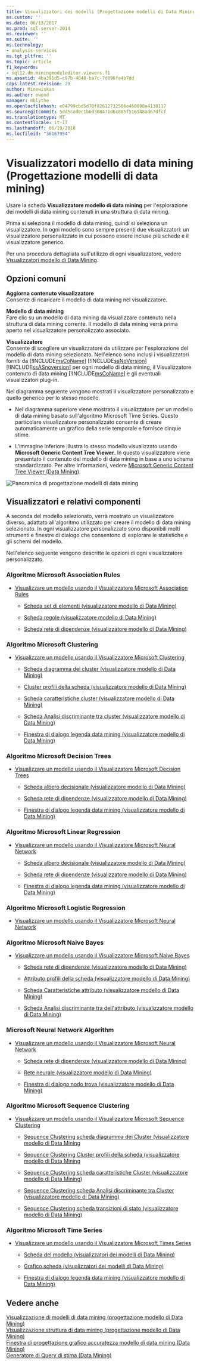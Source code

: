 ```yaml
---
title: Visualizzatori dei modelli (Progettazione modelli di Data Mining) di data mining | Documenti Microsoft
ms.custom: ''
ms.date: 06/13/2017
ms.prod: sql-server-2014
ms.reviewer: ''
ms.suite: ''
ms.technology:
- analysis-services
ms.tgt_pltfrm: ''
ms.topic: article
f1_keywords:
- sql12.dm.miningmodeleditor.viewers.f1
ms.assetid: 4ba391d5-c97b-4848-ba7c-7d096fa4b7dd
caps.latest.revision: 29
author: Minewiskan
ms.author: owend
manager: mblythe
ms.openlocfilehash: e04799cbd5d78f82612732506e460008a4138117
ms.sourcegitcommit: 5dd5cad0c1bbd308471d6c885f516948ad67dfcf
ms.translationtype: MT
ms.contentlocale: it-IT
ms.lasthandoff: 06/19/2018
ms.locfileid: "36167954"
---
```

# <a name="mining-model-viewers-data-mining-model-designer"></a>Visualizzatori modello di data mining (Progettazione modelli di data mining)
  Usare la scheda **Visualizzatore modello di data mining** per l'esplorazione dei modelli di data mining contenuti in una struttura di data mining.  
  
 Prima si seleziona il modello di data mining, quindi si seleziona un visualizzatore. In ogni modello sono sempre presenti due visualizzatori: un visualizzatore personalizzato in cui possono essere incluse più schede e il visualizzatore generico.  
  
 Per una procedura dettagliata sull'utilizzo di ogni visualizzatore, vedere [Visualizzatori modello di Data Mining](data-mining/data-mining-model-viewers.md).  
  
## <a name="common-options"></a>Opzioni comuni  
 **Aggiorna contenuto visualizzatore**  
 Consente di ricaricare il modello di data mining nel visualizzatore.  
  
 **Modello di data mining**  
 Fare clic su un modello di data mining da visualizzare contenuto nella struttura di data mining corrente. Il modello di data mining verrà prima aperto nel visualizzatore personalizzato associato.  
  
 **Visualizzatore**  
 Consente di scegliere un visualizzatore da utilizzare per l'esplorazione del modello di data mining selezionato. Nell'elenco sono inclusi i visualizzatori forniti da [!INCLUDE[msCoName](../includes/msconame-md.md)] [!INCLUDE[ssNoVersion](../includes/ssnoversion-md.md)] [!INCLUDE[ssASnoversion](../includes/ssasnoversion-md.md)] per ogni modello di data mining, il Visualizzatore contenuto di data mining [!INCLUDE[msCoName](../includes/msconame-md.md)] e gli eventuali visualizzatori plug-in.  
  
 Nel diagramma seguente vengono mostrati il visualizzatore personalizzato e quello generico per lo stesso modello.  
  
-   Nel diagramma superiore viene mostrato il visualizzatore per un modello di data mining basato sull'algoritmo Microsoft Time Series. Questo particolare visualizzatore personalizzato consente di creare automaticamente un grafico della serie temporale e fornisce cinque stime.  
  
-   L'immagine inferiore illustra lo stesso modello visualizzato usando **Microsoft Generic Content Tree Viewer**. In questo visualizzatore viene presentato il contenuto del modello di data mining in base a uno schema standardizzato. Per altre informazioni, vedere [Microsoft Generic Content Tree Viewer &#40;Data Mining&#41;](microsoft-generic-content-tree-viewer-data-mining.md).  
  
 ![Panoramica di progettazione modelli di data mining](media/generic-mining-model-tab1.gif "Panoramica di progettazione modelli di data mining")  
  
## <a name="viewers-and-their-components"></a>Visualizzatori e relativi componenti  
 A seconda del modello selezionato, verrà mostrato un visualizzatore diverso, adattato all'algoritmo utilizzato per creare il modello di data mining selezionato. In ogni visualizzatore personalizzato sono disponibili molti strumenti e finestre di dialogo che consentono di esplorare le statistiche e gli schemi del modello.  
  
 Nell'elenco seguente vengono descritte le opzioni di ogni visualizzatore personalizzato.  
  
### <a name="microsoft-association-rules-algorithm"></a>Algoritmo Microsoft Association Rules  
  
-   [Visualizzare un modello usando il Visualizzatore Microsoft Association Rules](data-mining/browse-a-model-using-the-microsoft-association-rules-viewer.md)  
  
    -   [Scheda set di elementi &#40;visualizzatore modello di Data Mining&#41;](itemsets-tab-mining-model-viewer.md)  
  
    -   [Scheda regole &#40;visualizzatore modello di Data Mining&#41;](rules-tab-mining-model-viewer.md)  
  
    -   [Scheda rete di dipendenze &#40;visualizzatore modello di Data Mining&#41;](dependency-network-tab-mining-model-viewer.md)  
  
### <a name="microsoft-clustering-algorithm"></a>Algoritmo Microsoft Clustering  
  
-   [Visualizzare un modello usando il Visualizzatore Microsoft Clustering](data-mining/browse-a-model-using-the-microsoft-cluster-viewer.md)  
  
    -   [Scheda diagramma dei cluster &#40;visualizzatore modello di Data Mining&#41;](cluster-diagram-tab-mining-model-viewer.md)  
  
    -   [Cluster profili della scheda &#40;visualizzatore modello di Data Mining&#41;](cluster-profiles-tab-mining-model-viewer.md)  
  
    -   [Scheda caratteristiche cluster &#40;visualizzatore modello di Data Mining&#41;](cluster-characteristics-tab-mining-model-viewer.md)  
  
    -   [Scheda Analisi discriminante tra cluster &#40;visualizzatore modello di Data Mining&#41;](cluster-discrimination-tab-mining-model-viewer.md)  
  
    -   [Finestra di dialogo legenda data mining &#40;visualizzatore modello di Data Mining&#41;](mining-legend-dialog-box-mining-model-viewer.md)  
  
### <a name="microsoft-decision-tree-algorithm"></a>Algoritmo Microsoft Decision Trees  
  
-   [Visualizzare un modello usando il Visualizzatore Microsoft Decision Trees](data-mining/browse-a-model-using-the-microsoft-tree-viewer.md)  
  
    -   [Scheda albero decisionale &#40;visualizzatore modello di Data Mining&#41;](decision-tree-tab-mining-model-viewer.md)  
  
    -   [Scheda rete di dipendenze &#40;visualizzatore modello di Data Mining&#41;](dependency-network-tab-mining-model-viewer.md)  
  
    -   [Finestra di dialogo legenda data mining &#40;visualizzatore modello di Data Mining&#41;](mining-legend-dialog-box-mining-model-viewer.md)  
  
### <a name="microsoft-linear-regression-algorithm"></a>Algoritmo Microsoft Linear Regression  
  
-   [Visualizzare un modello usando il Visualizzatore Microsoft Neural Network](data-mining/browse-a-model-using-the-microsoft-neural-network-viewer.md)  
  
    -   [Scheda albero decisionale &#40;visualizzatore modello di Data Mining&#41;](decision-tree-tab-mining-model-viewer.md)  
  
    -   [Scheda rete di dipendenze &#40;visualizzatore modello di Data Mining&#41;](dependency-network-tab-mining-model-viewer.md)  
  
    -   [Finestra di dialogo legenda data mining &#40;visualizzatore modello di Data Mining&#41;](mining-legend-dialog-box-mining-model-viewer.md)  
  
### <a name="microsoft-logistic-regression-algorithm"></a>Algoritmo Microsoft Logistic Regression  
  
-   [Visualizzare un modello usando il Visualizzatore Microsoft Neural Network](data-mining/browse-a-model-using-the-microsoft-neural-network-viewer.md)  
  
### <a name="microsoft-nave-bayes-algorithm"></a>Algoritmo Microsoft Naive Bayes  
  
-   [Visualizzare un modello usando il Visualizzatore Microsoft Naive Bayes](data-mining/browse-a-model-using-the-microsoft-naive-bayes-viewer.md)  
  
    -   [Scheda rete di dipendenze &#40;visualizzatore modello di Data Mining&#41;](dependency-network-tab-mining-model-viewer.md)  
  
    -   [Attributo profili della scheda &#40;visualizzatore modello di Data Mining&#41;](attribute-profiles-tab-mining-model-viewer.md)  
  
    -   [Scheda Caratteristiche attributo &#40;visualizzatore modello di Data Mining&#41;](attribute-characteristics-tab-mining-model-viewer.md)  
  
    -   [Scheda Analisi discriminante tra dell'attributo &#40;visualizzatore modello di Data Mining&#41;](attribute-discrimination-tab-mining-model-viewer.md)  
  
### <a name="microsoft-neural-network-algorithm"></a>Microsoft Neural Network Algorithm  
  
-   [Visualizzare un modello usando il Visualizzatore Microsoft Neural Network](data-mining/browse-a-model-using-the-microsoft-neural-network-viewer.md)  
  
    -   [Scheda rete di dipendenze &#40;visualizzatore modello di Data Mining&#41;](dependency-network-tab-mining-model-viewer.md)  
  
    -   [Rete neurale &#40;visualizzatore modello di Data Mining&#41;](neural-network-mining-model-viewer.md)  
  
    -   [Finestra di dialogo nodo trova &#40;visualizzatore modello di Data Mining&#41;](find-node-dialog-box-mining-model-viewer.md)  
  
### <a name="microsoft-sequence-clustering-algorithm"></a>Algoritmo Microsoft Sequence Clustering  
  
-   [Visualizzare un modello usando il Visualizzatore Microsoft Sequence Clustering](data-mining/browse-a-model-using-the-microsoft-sequence-cluster-viewer.md)  
  
    -   [Sequence Clustering scheda diagramma dei Cluster &#40;visualizzatore modello di Data Mining](sequence-clustering-cluster-diagram-tab-mining-model-viewer.md)  
  
    -   [Sequence Clustering Cluster profili della scheda &#40;visualizzatore modello di Data Mining](sequence-clustering-cluster-profiles-tab-mining-model-viewer.md)  
  
    -   [Sequence Clustering scheda caratteristiche Cluster &#40;visualizzatore modello di Data Mining&#41;](sequence-clustering-cluster-characteristics-tab-mining-model-viewer.md)  
  
    -   [Sequence Clustering scheda Analisi discriminante tra Cluster &#40;visualizzatore modello di Data Mining&#41;](sequence-clustering-cluster-discrimination-tab-mining-model-viewer.md)  
  
    -   [Sequence Clustering scheda transizioni di stato &#40;visualizzatore modello di Data Mining&#41;](sequence-clustering-cluster-transition-tab-mining-model-viewer.md)  
  
### <a name="microsoft-time-series-algorithm"></a>Algoritmo Microsoft Time Series  
  
-   [Visualizzare un modello usando il Visualizzatore Microsoft Times Series](data-mining/browse-a-model-using-the-microsoft-time-series-viewer.md)  
  
    -   [Scheda del modello &#40;visualizzatori dei modelli di Data Mining&#41;](model-tab-mining-model-viewers.md)  
  
    -   [Grafico scheda &#40;visualizzatori dei modelli di Data Mining&#41;](chart-tab-mining-model-viewers.md)  
  
    -   [Finestra di dialogo legenda data mining &#40;visualizzatore modello di Data Mining&#41;](mining-legend-dialog-box-mining-model-viewer.md)  
  
## <a name="see-also"></a>Vedere anche  
 [Visualizzazione di modelli di data mining &#40;progettazione modello di Data Mining&#41;](mining-models-view-data-mining-model-designer.md)   
 [Visualizzazione struttura di data mining &#40;progettazione modello di Data Mining&#41;](mining-structure-view-data-mining-model-designer.md)   
 [Finestra di progettazione grafico accuratezza modello di data mining &#40;Data Mining&#41;](mining-accuracy-chart-designer-data-mining.md)   
 [Generatore di Query di stima &#40;Data Mining&#41;](prediction-query-builder-data-mining.md)  
  
  